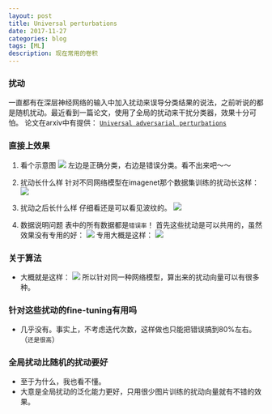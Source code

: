 ```yaml
---
layout: post
title: Universal perturbations
date: 2017-11-27
categories: blog
tags: [ML]
description: 现在常用的卷积
---
```


### 扰动
一直都有在深层神经网络的输入中加入扰动来误导分类结果的说法，之前听说的都是随机扰动。最近看到一篇论文，使用了全局的扰动来干扰分类器，效果十分可怕。
论文在arxiv中有提供：
[``Universal adversarial perturbations``](https://arxiv.org/abs/1610.08401) 

### 直接上效果
1. 看个示意图
![](https://raw.githubusercontent.com/zkm670541684/zkm670541684.github.io/master/assets/image/uap_1.png )
左边是正确分类，右边是错误分类。看不出来吧～～
2. 扰动长什么样
针对不同网络模型在imagenet那个数据集训练的扰动长这样：
![](https://raw.githubusercontent.com/zkm670541684/zkm670541684.github.io/master/assets/image/uap_2.png )

3. 扰动之后长什么样
仔细看还是可以看见波纹的。
![](https://raw.githubusercontent.com/zkm670541684/zkm670541684.github.io/master/assets/image/uap_3.png )

4. 数据说明问题
表中的所有数据都是`错误率`！
首先这些扰动是可以共用的，虽然效果没有专用的好：
![](https://raw.githubusercontent.com/zkm670541684/zkm670541684.github.io/master/assets/image/uap_4.png )
专用大概是这样：
 ![](https://raw.githubusercontent.com/zkm670541684/zkm670541684.github.io/master/assets/image/uap_5.png )

### 关于算法
* 大概就是这样：
![](https://raw.githubusercontent.com/zkm670541684/zkm670541684.github.io/master/assets/image/uap_6.png )
所以针对同一种网络模型，算出来的扰动向量可以有很多种。

### 针对这些扰动的fine-tuning有用吗
* 几乎没有。事实上，不考虑迭代次数，这样做也只能把错误搞到80%左右。（`还是很高`）

### 全局扰动比随机的扰动要好
* 至于为什么，我也看不懂。
* 大意是全局扰动的泛化能力更好，只用很少图片训练的扰动向量就有不错的效果。